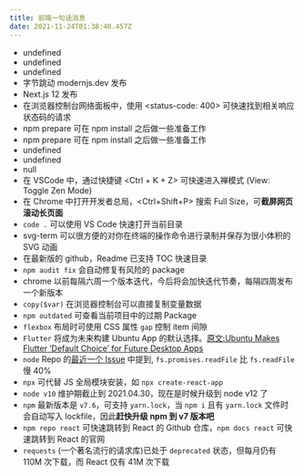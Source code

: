 ```yaml
---
title: 前端一句话消息
date: 2021-11-24T01:38:40.457Z
---
```


- undefined
- undefined
- undefined
- 字节跳动 modernjs.dev 发布
- Next.js 12 发布
- 在浏览器控制台网络面板中，使用 <status-code: 400> 可快速找到相关响应状态码的请求
- npm prepare 可在 npm install 之后做一些准备工作
- npm prepare 可在 npm install 之后做一些准备工作
- undefined
- undefined
- null
- 在 VSCode 中，通过快捷键 <Ctrl + K + Z> 可快速进入禅模式 (View: Toggle Zen Mode)
- 在 Chrome 中打开开发者总局，<Ctrl+Shift+P> 搜索 Full Size，可**截屏网页滚动长页面**
- `code .` 可以使用 VS Code 快速打开当前目录
- svg-term 可以很方便的对你在终端的操作命令进行录制并保存为很小体积的 SVG 动画
- 在最新版的 github，Readme 已支持 TOC 快速目录
- `npm audit fix` 会自动修复有风险的 package
- chrome 以前每隔六周一个版本迭代，今后将会加快迭代节奏，每隔四周发布一个新版本
- `copy($var)` 在浏览器控制台可以直接复制变量数据
- `npm outdated` 可查看当前项目中的过期 Package
- `flexbox` 布局时可使用 CSS 属性 `gap` 控制 item 间隙
- `Flutter` 将成为未来构建 Ubuntu App 的默认选择。[原文:Ubuntu Makes Flutter ‘Default Choice’ for Future Desktop Apps](https://www.omgubuntu.co.uk/2021/03/ubuntu-building-apps-with-flutter-in-future)
- `node` Repo 的[最近一个 Issue](https://github.com/nodejs/node/issues/37583) 中提到, `fs.promises.readFile` 比 `fs.readFile` 慢 40%
- `npx` 可代替 JS 全局模块安装，如 `npx create-react-app`
- `node v10` 维护期截止到 2021.04.30，现在是时候升级到 node v12 了
- `npm` 最新版本是 `v7.6`，可支持 `yarn.lock`，当 `npm i` 且有 `yarn.lock` 文件时会自动写入 lockfile，因此**赶快升级 npm 到 v7 版本吧**
- `npm repo react` 可快速跳转到 React 的 Github 仓库，`npm docs react` 可快速跳转到 React 的官网
- `requests` (一个著名流行的请求库)已处于 `deprecated` 状态，但每月仍有 110M 次下载，而 React 仅有 41M 次下载
